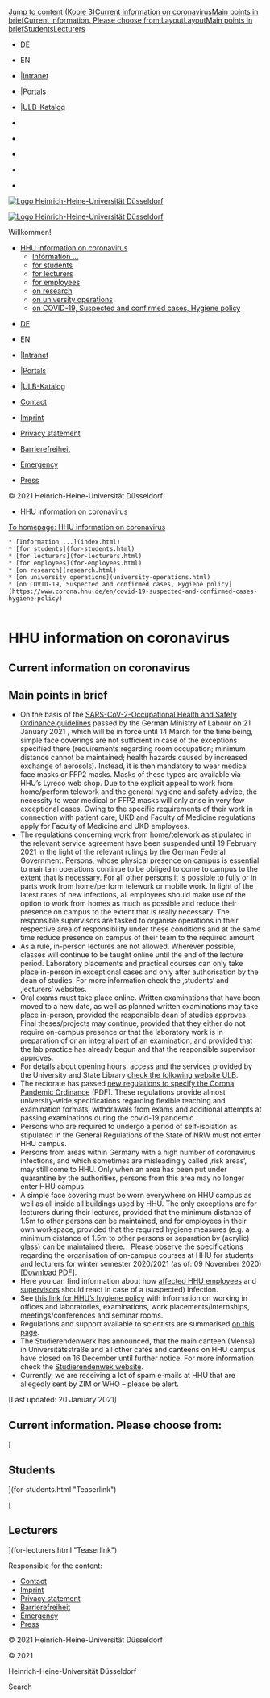 [Jump to
content](index.html%3FC=D%252525253BO%252525253DA&cHash=974e9f4883b0e49a34389e8e5b268b79.html#content)
[(Kopie
3)](index.html%3FC=D%252525253BO%252525253DA&cHash=974e9f4883b0e49a34389e8e5b268b79.html#c452574)[Current
information on
coronavirus](index.html%3FC=D%252525253BO%252525253DA&cHash=974e9f4883b0e49a34389e8e5b268b79.html#c438623)[Main
points in
brief](index.html%3FC=D%252525253BO%252525253DA&cHash=974e9f4883b0e49a34389e8e5b268b79.html#c438625)[Current
information. Please choose
from:](index.html%3FC=D%252525253BO%252525253DA&cHash=974e9f4883b0e49a34389e8e5b268b79.html#c438626)[Layout](index.html%3FC=D%252525253BO%252525253DA&cHash=974e9f4883b0e49a34389e8e5b268b79.html#c438630)[Layout](index.html%3FC=D%252525253BO%252525253DA&cHash=974e9f4883b0e49a34389e8e5b268b79.html#c438636)[Main
points in
brief](index.html%3FC=D%252525253BO%252525253DA&cHash=974e9f4883b0e49a34389e8e5b268b79.html#c438624)[Students](index.html%3FC=D%252525253BO%252525253DA&cHash=974e9f4883b0e49a34389e8e5b268b79.html#c450914)[Lecturers](index.html%3FC=D%252525253BO%252525253DA&cHash=974e9f4883b0e49a34389e8e5b268b79.html#c452734)

  * [DE](../../corona.hhu.de/index.html)
  * EN
  * |[Intranet](https://www.mitarbeiter.hhu.de/ "Intranet")
  * |[Portals](https://portale.hhu.de "Portals")
  * |[ULB-Katalog](https://katalog.ulb.hhu.de "ULB-Katalog")

  * [](https://www.facebook.com/HHU.de/ "Facebook")
  * [](https://www.linkedin.com/school/heinrich-heine-universitat-dusseldorf/ "LinkedIn")
  * [](https://www.youtube.com/channel/UCz78Aka2Ukfo2S5KfXApTiw "YouTube")
  * [](https://twitter.com/HHU_de "Twitter")
  * [](https://www.instagram.com/hhu_de/ "Instagram")

[![Logo Heinrich-Heine-Universität
Düsseldorf](https://www.corona.hhu.de/typo3conf/ext/wiminno/Resources/Public/img/hhu_logo.png)](https://www.hhu.de/en/)

[![Logo Heinrich-Heine-Universität
Düsseldorf](https://www.corona.hhu.de/typo3conf/ext/wiminno/Resources/Public/img/hhu_logo_mobil.png)](https://www.hhu.de)

Willkommen!

  * [HHU information on coronavirus](index.html)
    * [Information ...](index.html)
    * [for students](for-students.html)
    * [for lecturers](for-lecturers.html)
    * [for employees](for-employees.html)
    * [on research](research.html)
    * [on university operations](university-operations.html)
    * [on COVID-19, Suspected and confirmed cases, Hygiene policy](https://www.corona.hhu.de/en/covid-19-suspected-and-confirmed-cases-hygiene-policy)

[](https://www.facebook.com/HHU.de/ "Facebook")
[](https://www.linkedin.com/school/heinrich-heine-universitat-dusseldorf/
"LinkedIn") [](https://www.youtube.com/channel/UCz78Aka2Ukfo2S5KfXApTiw
"YouTube") [](https://twitter.com/HHU_de "Twitter")
[](https://www.instagram.com/hhu_de/ "Instagram")

  * [DE](../../corona.hhu.de/index.html)
  * EN
  * |[Intranet](https://www.mitarbeiter.hhu.de/ "Intranet")
  * |[Portals](https://portale.hhu.de "Portals")
  * |[ULB-Katalog](https://katalog.ulb.hhu.de "ULB-Katalog")

  * [Contact](https://www.hhu.de/en/about-hhu/contact-and-services)
  * [Imprint](https://www.hhu.de/en/imprint)
  * [Privacy statement](https://www.hhu.de/datenschutzerklaerung)
  * [Barrierefreiheit](https://www.hhu.de/en/erklaerung-zur-barrierefreiheit)
  * [Emergency](https://www.hhu.de/en/emergency-1)
  * [ Press](https://www.hhu.de/en/about-hhu/press-and-marketing/press-contact-persons)

© 2021 Heinrich-Heine-Universität Düsseldorf

  * HHU information on coronavirus

[To homepage: HHU information on coronavirus](index.html)

    * [Information ...](index.html)
    * [for students](for-students.html)
    * [for lecturers](for-lecturers.html)
    * [for employees](for-employees.html)
    * [on research](research.html)
    * [on university operations](university-operations.html)
    * [on COVID-19, Suspected and confirmed cases, Hygiene policy](https://www.corona.hhu.de/en/covid-19-suspected-and-confirmed-cases-hygiene-policy)

![](data:image/gif;base64,R0lGODlhAQABAAAAACwAAAAAAQABAAA=)

# HHU information on coronavirus

## Current information on coronavirus

## Main points in brief

  * On the basis of the [SARS-CoV-2-Occupational Health and Safety Ordinance guidelines](https://www.bmas.de/DE/Service/Gesetze/sars-cov-2-arbeitsschutzverordnung.html) passed by the German Ministry of Labour on 21 January 2021 , which will be in force until 14 March for the time being, simple face coverings are not sufficient in case of the exceptions specified there (requirements regarding room occupation; minimum distance cannot be maintained; health hazards caused by increased exchange of aerosols). Instead, it is then mandatory to wear medical face masks or FFP2 masks. Masks of these types are available via HHU’s Lyreco web shop. Due to the explicit appeal to work from home/perform telework and the general hygiene and safety advice, the necessity to wear medical or FFP2 masks will only arise in very few exceptional cases. Owing to the specific requirements of their work in connection with patient care, UKD and Faculty of Medicine regulations apply for Faculty of Medicine and UKD employees.   
  * The regulations concerning work from home/telework as stipulated in the relevant service agreement have been suspended until 19 February 2021 in the light of the relevant rulings by the German Federal Government. Persons, whose physical presence on campus is essential to maintain operations continue to be obliged to come to campus to the extent that is necessary. For all other persons it is possible to fully or in parts work from home/perform telework or mobile work. In light of the latest rates of new infections, all employees should make use of the option to work from homes as much as possible and reduce their presence on campus to the extent that is really necessary. The responsible supervisors are tasked to organise operations in their respective area of responsibility under these conditions and at the same time reduce presence on campus of their team to the required amount. 
  * As a rule, in-person lectures are not allowed. Wherever possible, classes will continue to be taught online until the end of the lecture period. Laboratory placements and practical courses can only take place in-person in exceptional cases and only after authorisation by the dean of studies. For more information check the ‚students‘ and ‚lecturers‘ websites.    
  * Oral exams must take place online. Written examinations that have been moved to a new date, as well as planned written examinations may take place in-person, provided the responsible dean of studies approves. Final theses/projects may continue, provided that they either do not require on-campus presence or that the laboratory work is in preparation of or an integral part of an examination, and provided that the lab practice has already begun and that the responsible supervisor approves.  
  * For details about opening hours, access and the services provided by the University and State Library [check the following website ULB](https://www.hhu.de/en/about-hhu/university-and-state-library-ulb).
  * The rectorate has passed [ new regulations to specify the Corona Pandemic Ordinance](https://www.corona.hhu.de/fileadmin/redaktion/ZUV/Justitiariat/Amtliche_Bekanntmachungen/2020/2020_12_10_AB_66.pdf) (PDF). These regulations provide almost university-wide specifications regarding flexible teaching and examination formats, withdrawals from exams and additional attempts at passing examinations during the covid-19 pandemic.  
  * Persons who are required to undergo a period of self-isolation as stipulated in the General Regulations of the State of NRW must not enter HHU campus.
  * Persons from areas within Germany with a high number of coronavirus infections, and which sometimes are misleadingly called ‚risk areas‘, may still come to HHU. Only when an area has been put under quarantine by the authorities, persons from this area may no longer enter HHU campus. 
  * A simple face covering must be worn everywhere on HHU campus as well as all inside all buildings used by HHU. The only exceptions are for lecturers during their lectures, provided that the minimum distance of 1.5m to other persons can be maintained, and for employees in their own workspace, provided that the required hygiene measures (e.g. a minimum distance of 1.5m to other persons or separation by (acrylic) glass) can be maintained there.   Please observe the specifications regarding the organisation of on-campus courses at HHU for students and lecturers for winter semester 2020/2021 (as of: 09 November 2020) [[Download PDF](https://www.corona.hhu.de/fileadmin/redaktion/Oeffentliche_Medien/Presse/Pressemeldungen/Dokumente/Coronavirus_2020/Handreichung_Lehre_WS2021_09.11.2020_eng.pdf)].
  * Here you can find information about how [ affected HHU employees](https://www.corona.hhu.de/fileadmin/redaktion/Oeffentliche_Medien/Presse/Pressemeldungen/Dokumente/Coronavirus_2020/Hygienekonzept/Merkblatt_Umgang_mit_Verdachts-_und_Infektionsfaellen_2020-10-06_GB.pdf) and [ supervisors](https://www.corona.hhu.de/fileadmin/redaktion/Oeffentliche_Medien/Presse/Pressemeldungen/Dokumente/Coronavirus_2020/Hinweise_fuer_Fachvorgesetzte_Infektions-_und_Kontaktfaelle_2020-10-06_GB.pdf) should react in case of a (suspected) infection.
  * See [ this link for HHU’s hygiene policy](https://www.corona.hhu.de/en/covid-19-suspected-and-confirmed-cases-hygiene-policy) with information on working in offices and laboratories, examinations, work placements/internships, meetings/conferences and seminar rooms.
  * Regulations and support available to scientists are summarised [on this page](for-employees.html#c452970).
  * The Studierendenwerk has announced, that the main canteen (Mensa) in Universitätsstraße and all other cafés and canteens on HHU campus have closed on 16 December until further notice. For more information check the [Studierendenwek website](https://www.stw-d.de).
  * Currently, we are receiving a lot of spam e-mails at HHU that are allegedly sent by ZIM or WHO – please be alert.

[Last updated: 20 January 2021]

## Current information. Please choose from:

[

## Students









](for-students.html "Teaserlink")

[

## Lecturers

](for-lecturers.html "Teaserlink")

Responsible for the content:

  * [Contact](https://www.hhu.de/en/about-hhu/contact-and-services)
  * [Imprint](https://www.hhu.de/en/imprint)
  * [Privacy statement](https://www.hhu.de/datenschutzerklaerung)
  * [Barrierefreiheit](https://www.hhu.de/en/erklaerung-zur-barrierefreiheit)
  * [Emergency](https://www.hhu.de/en/emergency-1)
  * [ Press](https://www.hhu.de/en/about-hhu/press-and-marketing/press-contact-persons)

© 2021 Heinrich-Heine-Universität Düsseldorf

© 2021

Heinrich-Heine-Universität Düsseldorf

[](https://www.facebook.com/HHU.de/ "Facebook")
[](https://www.linkedin.com/school/heinrich-heine-universitat-dusseldorf/
"LinkedIn") [](https://www.youtube.com/channel/UCz78Aka2Ukfo2S5KfXApTiw
"YouTube") [](https://twitter.com/HHU_de "Twitter")
[](https://www.instagram.com/hhu_de/ "Instagram")

Search

